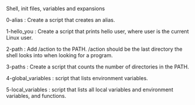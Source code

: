 Shell, init files, variables and expansions

0-alias : Create a script that creates an alias.

1-hello_you : Create a script that prints hello user, where user is the current Linux user.

2-path : Add /action to the PATH. /action should be the last directory the shell looks into when looking for a program.

3-paths : Create a script that counts the number of directories in the PATH.

4-global_variables : script that lists environment variables.

5-local_variables : script that lists all local variables and environment variables, and functions.

